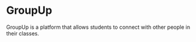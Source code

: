 # GroupUp
GroupUp is a platform that allows students to connect with other people in their classes. 
